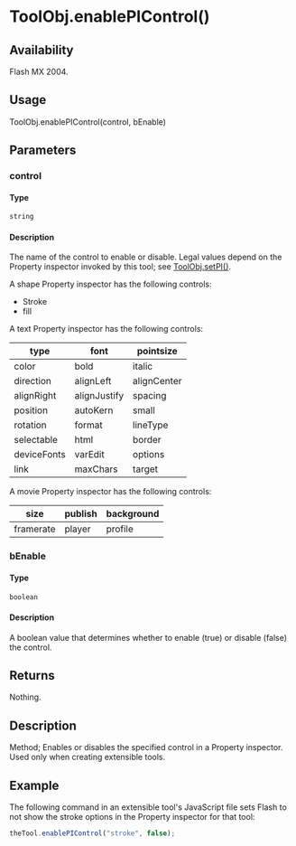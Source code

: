 # ToolObj.enablePIControl()

## Availability

Flash MX 2004.

## Usage

ToolObj.enablePIControl(control, bEnable)

## Parameters

### **control**

#### Type

```typescript
string
```

#### Description

The name of the control to enable or disable. Legal values depend on the Property inspector invoked by this tool; see [ToolObj.setPI()](../ToolObj_object/ToolObj7.md).

A shape Property inspector has the following controls:

- Stroke
- fill

A text Property inspector has the following controls:

| type | font | pointsize |
| --- | --- | --- |
| color | bold | italic |
| direction | alignLeft | alignCenter |
| alignRight | alignJustify | spacing |
| position | autoKern | small |
| rotation | format | lineType |
| selectable | html | border |
| deviceFonts | varEdit | options |
| link | maxChars | target |

A movie Property inspector has the following controls:

| size | publish | background |
| --- | --- | --- |
| framerate | player | profile |

### **bEnable**

#### Type

```typescript
boolean
```

#### Description

A boolean value that determines whether to enable (true) or disable (false) the control.

## Returns

Nothing.

## Description

Method; Enables or disables the specified control in a Property inspector. Used only when creating extensible tools.

## Example

The following command in an extensible tool's JavaScript file sets Flash to not show the stroke options in the Property inspector for that tool:

```javascript
theTool.enablePIControl("stroke", false);
```
